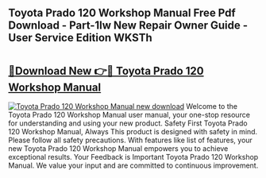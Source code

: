 ## Toyota Prado 120 Workshop Manual Free Pdf Download - Part-1Iw New Repair Owner Guide - User Service Edition WKSTh

# <h2><a href="http://cf1207.oget.top/?id=Toyota+Prado+120+Workshop+Manual">🔗Download New 👉🔴 Toyota Prado 120 Workshop Manual</a></h2>

[![Toyota Prado 120 Workshop Manual new download](https://i.imgur.com/5g1atiW.png)](http://cf1207.oget.top/?id=Toyota+Prado+120+Workshop+Manual)
Welcome to the Toyota Prado 120 Workshop Manual user manual, your one-stop resource for understanding and using your new product. Safety First Toyota Prado 120 Workshop Manual, Always This product is designed with safety in mind. Please follow all safety precautions. With features like list of features, your new Toyota Prado 120 Workshop Manual empowers you to achieve exceptional results. Your Feedback is Important Toyota Prado 120 Workshop Manual. We value your input and are committed to continuous improvement.
